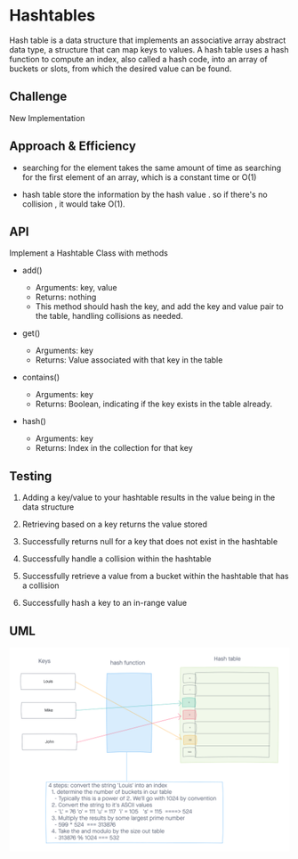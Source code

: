 # Hashtables
Hash table is a data structure that implements an associative array abstract data type, a structure that can map keys to values. A hash table uses a hash function to compute an index, also called a hash code, into an array of buckets or slots, from which the desired value can be found.

## Challenge
New Implementation

## Approach & Efficiency
- searching for the element takes the same amount of time as searching for the first element of an array, which is a constant time or O(1)

- hash table store the information by the hash value . so if there's no collision , it would take O(1).  

## API
Implement a Hashtable Class with methods
- add()
  - Arguments: key, value
  - Returns: nothing
  - This method should hash the key, and add the key and value pair to the table, handling collisions as needed.

- get()
  - Arguments: key
  - Returns: Value associated with that key in the table

- contains()
  - Arguments: key
  - Returns: Boolean, indicating if the key exists in the table already.

- hash()
  - Arguments: key
  - Returns: Index in the collection for that key

## Testing

1. Adding a key/value to your hashtable results in the value being in the data structure 

2. Retrieving based on a key returns the value stored

3. Successfully returns null for a key that does not exist in the hashtable

4. Successfully handle a collision within the hashtable

5. Successfully retrieve a value from a bucket within the hashtable that has a collision

6. Successfully hash a key to an in-range value

## UML
![Hash Table](hashTable.png)


